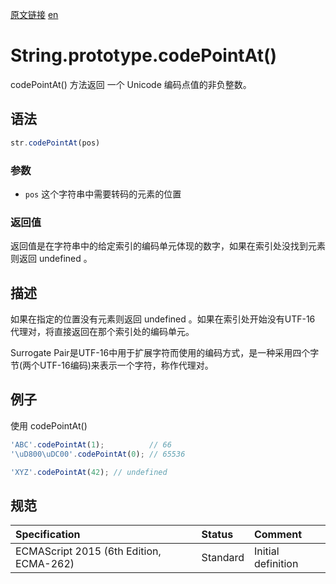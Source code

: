 <a href="https://developer.mozilla.org/zh-CN/docs/Web/JavaScript/Reference/Global_Objects/String/codePointAt" target="_blank">原文链接</a>
<a href="https://developer.mozilla.org/en-US/docs/Web/JavaScript/Reference/Global_Objects/String/codePointAt" target="_blank">en</a>

# String.prototype.codePointAt()

codePointAt() 方法返回 一个 Unicode 编码点值的非负整数。

## 语法

```javascript
str.codePointAt(pos)
```

### 参数

* `pos` 这个字符串中需要转码的元素的位置

### 返回值

返回值是在字符串中的给定索引的编码单元体现的数字，如果在索引处没找到元素则返回 undefined 。

## 描述

如果在指定的位置没有元素则返回 undefined 。如果在索引处开始没有UTF-16 代理对，将直接返回在那个索引处的编码单元。

Surrogate Pair是UTF-16中用于扩展字符而使用的编码方式，是一种采用四个字节(两个UTF-16编码)来表示一个字符，称作代理对。

## 例子

使用 codePointAt()

```javascript
'ABC'.codePointAt(1);          // 66
'\uD800\uDC00'.codePointAt(0); // 65536

'XYZ'.codePointAt(42); // undefined
```

## 规范

| Specification                           | Status   | Comment            |
|:----------------------------------------|:---------|:-------------------|
| ECMAScript 2015 (6th Edition, ECMA-262) | Standard | Initial definition |